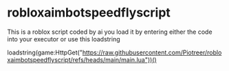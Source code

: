 # robloxaimbotspeedflyscript
This is a roblox script coded by ai
you load it by entering either the code into your executor or use this loadstring

loadstring(game:HttpGet("https://raw.githubusercontent.com/Piotreer/robloxaimbotspeedflyscript/refs/heads/main/main.lua"))()
